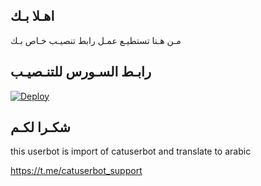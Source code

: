 ## اهـلا بـك
مـن هـنا تستطيـع عمـل رابط تنصيـب خـاص بـك

## رابـط السـورس للتنـصيـب

[![Deploy](https://www.herokucdn.com/deploy/button.svg)](https://heroku.com/deploy?template=https://github.com/mce33/jmthon)

## شكـرا لكـم 


this userbot is import of catuserbot and translate to arabic

https://t.me/catuserbot_support
